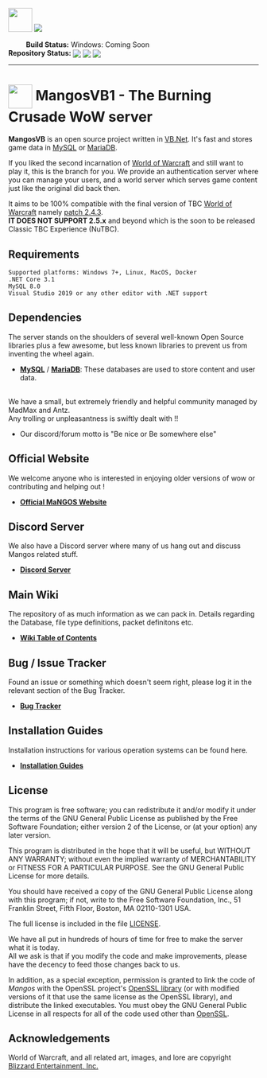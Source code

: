 [<img src='https://www.getmangos.eu/!assets_mangos/currentlogo.gif' width="48" border=0>](https://www.getmangos.eu)
[<img src='https://www.getmangos.eu/!assets_mangos/logo.png' border=0>](https://www.getmangos.eu)

&nbsp;&nbsp;&nbsp;&nbsp;&nbsp;&nbsp;&nbsp;&nbsp;&nbsp;<B>Build Status:</b>
Windows: Coming Soon
 <br><b>Repository Status:</b> 
[<img src='https://www.codefactor.io/repository/github/mangosvb/serverOne/badge' border=0 valign="middle"/>](https://www.codefactor.io/repository/github/mangosvb/serverOne)
[<img src='https://img.shields.io/badge/PRs-welcome-brightgreen.svg?style=flat' border=0 valign="middle"/>](http://makeapullrequest.com)
[<img src='https://img.shields.io/discord/286167585270005763.svg' border=0 valign="middle"/>](https://discord.gg/fPxMjHS8xs "Our community hub on Discord")

---

[<img src="https://www.getmangos.eu/!assets_mangos/MangosVB1.png" width="48" valign="middle"/>](http://getmangos.eu)
 **MangosVB1 - The Burning Crusade WoW server**
===

**MangosVB** is an open source project written in [VB.Net][7]. It's fast and stores game data in 
[MySQL][40] or [MariaDB][41].

If you liked the second incarnation of [World of Warcraft][2] and still want to play it,
this is the branch for you. We provide an authentication server where you can manage your users, 
and a world server which serves game content just like the original did back then.

It aims to be 100% compatible with the final version of TBC [World of Warcraft][2]
namely [patch 2.4.3][4].
<br>**IT DOES NOT SUPPORT 2.5.x** and beyond which is the soon to be released Classic TBC Experience (NuTBC).

Requirements
------------
    Supported platforms: Windows 7+, Linux, MacOS, Docker
    .NET Core 3.1
    MySQL 8.0
    Visual Studio 2019 or any other editor with .NET support


Dependencies
------------
The server stands on the shoulders of several well-known Open Source libraries plus
a few awesome, but less known libraries to prevent us from inventing the wheel again.

* **[MySQL][40]** / **[MariaDB][41]**: These databases are used to store content and user data.


<br>We have a small, but extremely friendly and helpful community managed by MadMax and Antz.
<br>Any trolling or unpleasantness is swiftly dealt with !!
* Our discord/forum motto is "Be nice or Be somewhere else"

**Official Website**
----

We welcome anyone who is interested in enjoying older versions of wow or contributing and helping out !

* [**Official MaNGOS Website**](https://getmangos.eu/)  

**Discord Server**
----

We also have a Discord server where many of us hang out and discuss Mangos related stuff.

* [**Discord Server**](https://discord.gg/fPxMjHS8xs) 

**Main Wiki**
----

The repository of as much information as we can pack in. Details regarding the Database, file type definitions, packet definitons etc.

* [**Wiki Table of Contents**](http://getmangos.eu/wiki)  


**Bug / Issue Tracker**
----

Found an issue or something which doesn't seem right, please log it in the relevant section of the Bug Tracker.

* [**Bug Tracker**](https://www.getmangos.eu/bug-tracker/others/mangos-vb/server-1/)

**Installation Guides**
----

Installation instructions for various operation systems can be found here.

* [**Installation Guides**](https://www.getmangos.eu/wiki/documentation/installation-guides/) 


License
-------
This program is free software; you can redistribute it and/or modify it under
the terms of the GNU General Public License as published by the Free Software
Foundation; either version 2 of the License, or (at your option) any later
version.

This program is distributed in the hope that it will be useful, but WITHOUT ANY
WARRANTY; without even the implied warranty of MERCHANTABILITY or FITNESS FOR A
PARTICULAR PURPOSE.  See the GNU General Public License for more details.

You should have received a copy of the GNU General Public License along with
this program; if not, write to the Free Software Foundation, Inc., 51 Franklin
Street, Fifth Floor, Boston, MA 02110-1301 USA.

The full license is included in the file [LICENSE](LICENSE).

We have all put in hundreds of hours of time for free to make the server what it
is today.
<br>All we ask is that if you modify the code and make improvements, please have
the decency to feed those changes back to us.

In addition, as a special exception, permission is granted to link the code of
*Mangos* with the OpenSSL project's [OpenSSL library][48] (or with modified
versions of it that use the same license as the OpenSSL library), and distribute
the linked executables. You must obey the GNU General Public License in all
respects for all of the code used other than [OpenSSL][48].

Acknowledgements
--------
World of Warcraft, and all related art, images, and lore are copyright [Blizzard Entertainment, Inc.][1]


[1]: http://blizzard.com/ "Blizzard Entertainment Inc. · we love you!"
[2]: https://worldofwarcraft.com/ "World of Warcraft"
[4]: http://www.wowpedia.org/Patch_2.4.3 "WoW The Burning Crusade · Patch 2.4.3 release notes"
[7]: http://www.cppreference.com/ "C / C++ reference"
[10]: https://getmangos.eu/ "mangos · project site"
[17]: https://ci.appveyor.com/ "AppVeyor Scan · Windows build status"
[19]: http://www.cmake.org/ "CMake · Cross Platform Make"
[20]: http://windows.microsoft.com/ "Microsoft Windows"
[21]: http://www.debian.org/ "Debian · The Universal Operating System"
[22]: http://www.ubuntu.com/ "Ubuntu · The world's most popular free OS"
[23]: http://www.freebsd.org/ "FreeBSD · The Power To Serve"
[24]: http://www.netbsd.org/ "NetBSD · The NetBSD Project"
[25]: http://www.openbsd.org/ "OpenBSD · Free, functional and secure"
[31]: https://visualstudio.microsoft.com/vs/older-downloads/ "Visual Studio Downloads"
[33]: http://clang.llvm.org/ "clang · a C language family frontend for LLVM"
[34]: http://git-scm.com/ "Git · Distributed version control system"
[35]: http://windows.github.com/ "github · windows client"
[36]: http://www.sourcetreeapp.com/ "SourceTree · Free Mercurial and Git Client for Windows/Mac"
[40]: http://www.mysql.com/ "MySQL · The world's most popular open source database"
[41]: http://www.mariadb.org/ "MariaDB · An enhanced, drop-in replacement for MySQL"
[43]: http://www.dre.vanderbilt.edu/~schmidt/ACE.html "ACE · The ADAPTIVE Communication Environment"
[44]: http://github.com/memononen/recastnavigation "Recast · Navigation-mesh Toolset for Games"
[45]: http://sourceforge.net/projects/g3d/ "G3D · G3D Innovation Engine"
[46]: http://zezula.net/en/mpq/stormlib.html "Stormlib · A library for reading data from MPQ archives"
[48]: http://www.openssl.org/ "OpenSSL · The Open Source toolkit for SSL/TLS"
[49]: http://www.stack.nl/~dimitri/doxygen/ "Doxygen · API documentation generator"
[51]: http://gnuwin32.sourceforge.net/packages/zlib.htm "Zlib for Windows"
[52]: http://gnuwin32.sourceforge.net/packages/bzip2.htm "Bzip2 for Windows"
[53]: http://www.zlib.net/ "Zlib"
[54]: http://www.bzip.org/ "Bzip2"
[55]: http://slproweb.com/products/Win32OpenSSL.html "OpenSSL for Windows"

